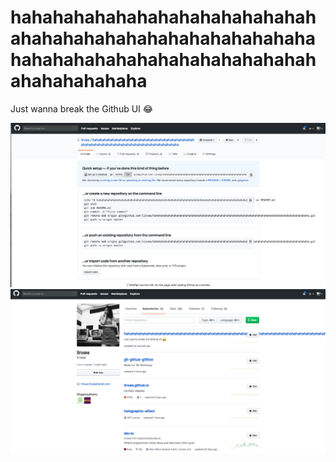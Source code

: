 # hahahahahahahahahahahahahahahahahahahahahahahahahahahahahahahahahahahahahahahahahahahahahahahahahaha
Just wanna break the Github UI 😂

![](./lol.png)
![](./teehee.png)
